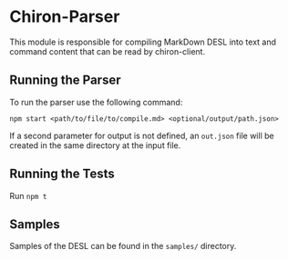 # Chiron-Parser

This module is responsible for compiling MarkDown DESL into text and command content that can be read by chiron-client.

## Running the Parser

To run the parser use the following command:

```
npm start <path/to/file/to/compile.md> <optional/output/path.json>
```

If a second parameter for output is not defined, an `out.json` file will be created in the same directory at the input file.

## Running the Tests

Run `npm t`

## Samples

Samples of the DESL can be found in the `samples/` directory.